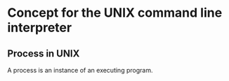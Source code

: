 <h1>Concept for the UNIX command line interpreter</h1>
<h2>Process in UNIX</h2>
<p>A process is an instance of an executing program. </p>
